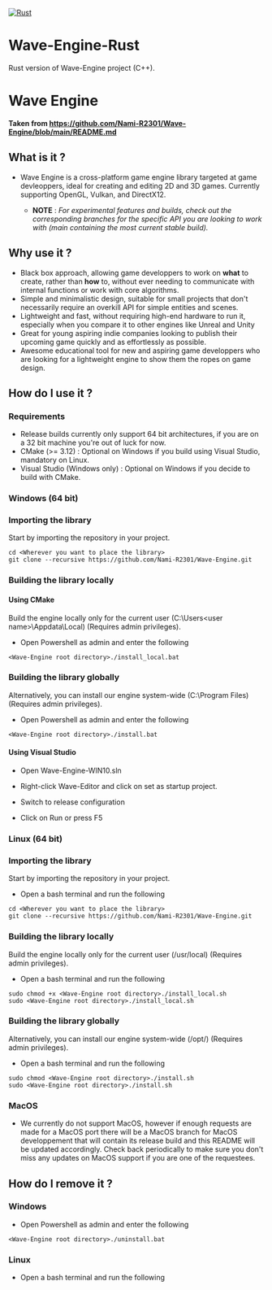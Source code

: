 [![Rust](https://github.com/Nami-R2301/Wave-Engine-Rust/actions/workflows/rust.yml/badge.svg?branch=main)](https://github.com/Nami-R2301/Wave-Engine-Rust/actions/workflows/rust.yml)

# Wave-Engine-Rust
Rust version of Wave-Engine project (C++). 

# Wave Engine

**Taken from https://github.com/Nami-R2301/Wave-Engine/blob/main/README.md**

## What is it ?

- Wave Engine is a cross-platform game engine library targeted at game devleoppers, ideal for creating and editing 2D and 3D games. Currently supporting OpenGL, Vulkan, and DirectX12.

  + **NOTE** : *For experimental features and builds, check out the corresponding branches for the specific API you are looking to work with (main containing the most current stable build).*

## Why use it ?

- Black box approach, allowing game developpers to work on **what** to create, rather than **how** to, without ever needing to communicate with internal functions or work with core algorithms.
- Simple and minimalistic design, suitable for small projects that don't necessarily require an overkill API for simple entities and scenes. 
- Lightweight and fast, without requiring high-end hardware to run it, especially when you compare it to other engines like Unreal and Unity
- Great for young aspiring indie companies looking to publish their upcoming game quickly and as effortlessly as possible.
- Awesome educational tool for new and aspiring game developpers who are looking for a lightweight engine to show them the ropes on game design.

## How do I use it ?

### Requirements

- Release builds currently only support 64 bit architectures, if you are on a 32 bit machine you're out of luck for now.
- CMake (>= 3.12) : Optional on Windows if you build using Visual Studio, mandatory on Linux.
- Visual Studio (Windows only) : Optional on Windows if you decide to build with CMake.

### Windows (64 bit)

### Importing the library

Start by importing the repository in your project.

```
cd <Wherever you want to place the library>
git clone --recursive https://github.com/Nami-R2301/Wave-Engine.git
```

### Building the library locally

#### Using CMake

Build the engine locally only for the current user (C:\Users\<user name>\Appdata\Local) (Requires admin privileges).

- Open Powershell as admin and enter the following

```
<Wave-Engine root directory>./install_local.bat
```

### Building the library globally

Alternatively, you can install our engine system-wide (C:\Program Files\) (Requires admin privileges).

- Open Powershell as admin and enter the following

```
<Wave-Engine root directory>./install.bat
```

#### Using Visual Studio

- Open Wave-Engine-WIN10.sln

- Right-click Wave-Editor and click on set as startup project.

- Switch to release configuration

- Click on Run or press F5

### Linux (64 bit)

### Importing the library

Start by importing the repository in your project.

- Open a bash terminal and run the following

```
cd <Wherever you want to place the library>
git clone --recursive https://github.com/Nami-R2301/Wave-Engine.git
```

### Building the library locally

Build the engine locally only for the current user (/usr/local) (Requires admin privileges).

- Open a bash terminal and run the following

```
sudo chmod +x <Wave-Engine root directory>./install_local.sh
sudo <Wave-Engine root directory>./install_local.sh
```


### Building the library globally

Alternatively, you can install our engine system-wide (/opt/) (Requires admin privileges).

- Open a bash terminal and run the following

```
sudo chmod <Wave-Engine root directory>./install.sh
sudo <Wave-Engine root directory>./install.sh
```

### MacOS

- We currently do not support MacOS, however if enough requests are made for a MacOS port there will be a MacOS branch for MacOS developpement that will contain its release build and this README will be updated accordingly. Check back periodically to make sure you don't miss any updates on MacOS support if you are one of the requestees.

## How do I remove it ?

### Windows

- Open Powershell as admin and enter the following

```
<Wave-Engine root directory>./uninstall.bat
```

### Linux

- Open a bash terminal and run the following
